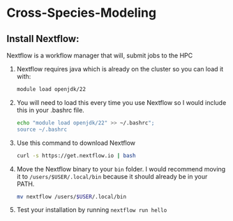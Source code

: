 # Cross-Species-Modeling

## Install Nextflow:
Nextflow is a workflow manager that will, submit jobs to the HPC

1. Nextflow requires java which is already on the cluster so you can load it with:
   ```bash
   module load openjdk/22
   ```
2. You will need to load this every time you use Nextflow so I would include this in your .bashrc file.
   ```bash
   echo "module load openjdk/22" >> ~/.bashrc";
   source ~/.bashrc
   ```
   
3. Use this command to download Nextflow
   ```bash
   curl -s https://get.nextflow.io | bash
   ```
   
4. Move the Nextflow binary to your `bin` folder. I would recommend moving it to `/users/$USER/.local/bin` because it should already be in your PATH.
   ```bash
   mv nextflow /users/$USER/.local/bin
   ```
   
5. Test your installation by running `nextflow run hello`





